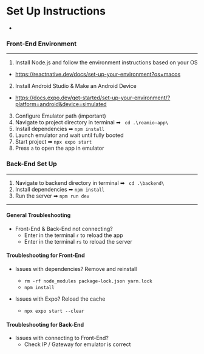# Set Up Instructions
- 

### Front-End Environment
---
1. Install Node.js and follow the environment instructions based on your OS
- https://reactnative.dev/docs/set-up-your-environment?os=macos
2. Install Android Studio & Make an Android Device
- https://docs.expo.dev/get-started/set-up-your-environment/?platform=android&device=simulated 
3. Configure Emulator path (important)
4. Navigate to project directory in terminal ➡ `` cd .\roamio-app\``
5. Install dependencies ➡ ``npm install`` 
6. Launch emulator and wait until fully booted
7. Start project ➡ ``npx expo start``
8. Press ``a`` to open the app in emulator


### Back-End Set Up
---
1. Navigate to backend directory in terminal ➡ `` cd .\backend\``
2. Install dependencies ➡ ``npm install`` 
3. Run the server ➡ ``npm run dev`` 

---
#### General Troubleshooting
- Front-End & Back-End not connecting?
    - Enter in the terminal ``r`` to reload the app 
    - Enter in the terminal ``rs`` to reload the server

#### Troubleshooting for Front-End
- Issues with dependencies? Remove and reinstall
    - ``rm -rf node_modules package-lock.json yarn.lock``
    - ``npm install``

- Issues with Expo? Reload the cache
    - ``npx expo start --clear``

#### Troubleshooting for Back-End
- Issues with connecting to Front-End?
    - Check IP / Gateway for emulator is correct
